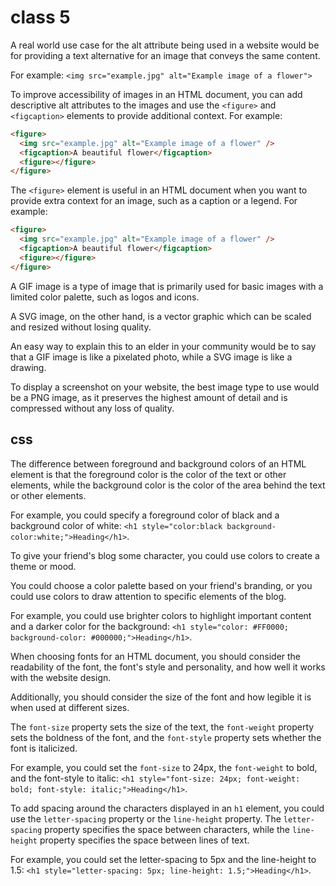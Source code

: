 # class 5

A real world use case for the alt attribute being used in a website would be for providing a text alternative for an image that conveys the same content.

For example: `<img src="example.jpg" alt="Example image of a flower">`

To improve accessibility of images in an HTML document, you can add descriptive alt attributes to the images and use the `<figure>` and `<figcaption>` elements to provide additional context. For example:

```html
<figure>
  <img src="example.jpg" alt="Example image of a flower" />
  <figcaption>A beautiful flower</figcaption>
  <figure></figure>
</figure>
```

The `<figure>` element is useful in an HTML document when you want to provide extra context for an image, such as a caption or a legend. For example:

```html
<figure>
  <img src="example.jpg" alt="Example image of a flower" />
  <figcaption>A beautiful flower</figcaption>
  <figure></figure>
</figure>
```

A GIF image is a type of image that is primarily used for basic images with a limited color palette, such as logos and icons.

A SVG image, on the other hand, is a vector graphic which can be scaled and resized without losing quality.

An easy way to explain this to an elder in your community would be to say that a GIF image is like a pixelated photo, while a SVG image is like a drawing.

To display a screenshot on your website, the best image type to use would be a PNG image, as it preserves the highest amount of detail and is compressed without any loss of quality.

## css

The difference between foreground and background colors of an HTML element is that the foreground color is the color of the text or other elements, while the background color is the color of the area behind the text or other elements.

For example, you could specify a foreground color of black and a background color of white: `<h1 style="color:black background-color:white;">Heading</h1>`.

To give your friend's blog some character, you could use colors to create a theme or mood.

You could choose a color palette based on your friend's branding, or you could use colors to draw attention to specific elements of the blog.

For example, you could use brighter colors to highlight important content and a darker color for the background: `<h1 style="color: #FF0000; background-color: #000000;">Heading</h1>`.

When choosing fonts for an HTML document, you should consider the readability of the font, the font's style and personality, and how well it works with the website design.

Additionally, you should consider the size of the font and how legible it is when used at different sizes.

The `font-size` property sets the size of the text, the `font-weight` property sets the boldness of the font, and the `font-style` property sets whether the font is italicized.

For example, you could set the `font-size` to 24px, the `font-weight` to bold, and the font-style to italic: `<h1 style="font-size: 24px; font-weight: bold; font-style: italic;">Heading</h1>`.

To add spacing around the characters displayed in an `h1` element, you could use the `letter-spacing` property or the `line-height` property.
The `letter-spacing` property specifies the space between characters, while the `line-height` property specifies the space between lines of text.

For example, you could set the letter-spacing to 5px and the line-height to 1.5: `<h1 style="letter-spacing: 5px; line-height: 1.5;">Heading</h1>`.
